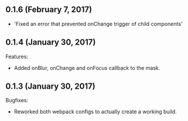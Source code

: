 ## 0.1.6 (February 7, 2017)

  - 'Fixed an error that prevented onChange trigger of child components'

## 0.1.4 (January 30, 2017)

Features:

  - Added onBlur, onChange and onFocus callback to the mask.

## 0.1.3 (January 30, 2017)

Bugfixes:

  - Reworked both webpack configs to actually create a working build.
